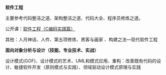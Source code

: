 
**软件工程**

主要参考代码整洁之道、架构整洁之道、代码大全、程序员修炼之道。

公开课：[软件工程（C编码实践篇）](https://mooc.study.163.com/course/1000002006?_trace_c_p_k2_=9ef1d9a313944e6f95aee0773c79d6f1#/info)

其他：人月神话、人件、第五项修炼、黑客与画家 、构建之法—现代软件工程 

**面向对象分析与设计（技能、专业技术、实战）**

设计模式(GOF)、设计模式的艺术、UML和模式应用、重构：改善既有代码的设计、敏捷软件开发（原则模式与实践）、领域驱动设计模式原理与实践



